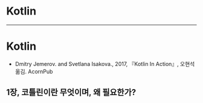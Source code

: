 # Kotlin

---


# Kotlin
  - Dmitry Jemerov. and Svetlana Isakova., 2017, 『Kotlin In Action』, 오현석 옮김. AcornPub

## 1장, 코틀린이란 무엇이며, 왜 필요한가?
